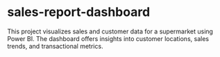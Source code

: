 # sales-report-dashboard
This project visualizes sales and customer data for a supermarket using Power BI. The dashboard offers insights into customer locations, sales trends, and transactional metrics.
